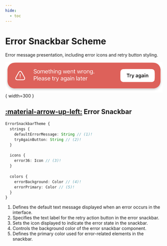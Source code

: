 ```yaml
---
hide:
  - toc
---
```

# Error Snackbar Scheme

 Error message presentation, including error icons and retry button styling.

![component](/media/components/snack-error.png){ width=300 }

## [:material-arrow-up-left:](/sdk/developer/configuration/ui/theme/#theme) Error Snackbar

```typescript
ErrorSnackbarTheme {
  strings {
    defaultErrorMessage: String // (1)!
    tryAgainButton: String // (2)!
  }

  icons {
    error36: Icon // (3)!
  }

  colors {
    errorBackground: Color // (4)!
    errorPrimary: Color // (5)!
  }
}

```

1. Defines the default text message displayed when an error occurs in the interface.
2. Specifies the text label for the retry action button in the error snackbar.
3. Sets the icon displayed to indicate the error state in the snackbar.
4. Controls the background color of the error snackbar component.
5. Defines the primary color used for error-related elements in the snackbar. 